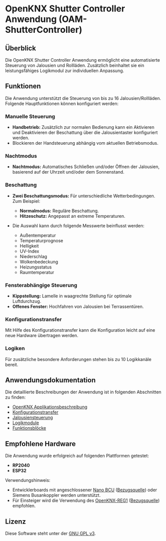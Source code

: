 # OpenKNX Shutter Controller Anwendung (OAM-ShutterController)

## Überblick

Die OpenKNX Shutter Controller Anwendung ermöglicht eine automatisierte Steuerung von Jalousien und Rollläden. Zusätzlich beinhaltet sie ein leistungsfähiges Logikmodul zur individuellen Anpassung.

## Funktionen

Die Anwendung unterstützt die Steuerung von bis zu 16 Jalousien/Rollläden. 
Folgende Hauptfunktionen können konfiguriert werden:

### Manuelle Steuerung
- **Handbetrieb:** Zusätzlich zur normalen Bedienung kann ein Aktivieren und Deaktivieren der Beschattung über die Jalousientaster konfiguriert werden.
- Blockieren der Handsteuerung abhängig vom aktuellen Betriebsmodus.

### Nachtmodus
- **Nachtmodus:** Automatisches Schließen und/oder Öffnen der Jalousien, basierend auf der Uhrzeit und/oder dem Sonnenstand.

### Beschattung
- **Zwei Beschattungsmodus:** Für unterschiedliche Wetterbedingungen. 
  Zum Beispiel:
  - **Normalmodus:** Reguläre Beschattung.
  - **Hitzeschutz:** Angepasst an extreme Temperaturen.

- Die Auswahl kann durch folgende Messwerte beinflusst werden:
    - Außentemperatur
    - Temperaturprognose
    - Helligkeit
    - UV-Index
    - Niederschlag
    - Wolkenbedeckung
    - Heizungsstatus
    - Raumtemperatur

### Fensterabhängige Steuerung
- **Kippstellung:** Lamelle in waagrechte Stellung für optimale Luftdurchzug.
- **Offenes Fenster:** Hochfahren von Jalousien bei Terrassentüren.

### Konfigurationstransfer

Mit Hilfe des Konfigurationstransfer kann die Konfiguration leicht auf eine neue Hardware übertragen werden.

### Logiken

Für zusätzliche besondere Anforderungen stehen bis zu 10 Logikkanäle bereit.

## Anwendungsdokumentation

Die detaillierte Beschreibungen der Anwendung ist in folgenden Abschnitten zu finden:

- [OpenKNX Applikationsbeschreibung](https://github.com/OpenKNX/OGM-Common/blob/v1/doc/Applikationsbeschreibung-Common.md)
- [Konfigurationstransfer](https://github.com/OpenKNX/OFM-ConfigTransfer/blob/v1/doc/Applikationsbeschreibung-ConfigTransfer.md)
- [Jalousiensteuerung](https://github.com/OpenKNX/OFM-ShutterControllerModule/blob/v1/doc/Applikationsbeschreibung-ShutterController.md)
- [Logikmodule](https://github.com/OpenKNX/OFM-LogicModule/blob/v1/doc/Applikationsbeschreibung-Logik.md)
- [Funktionsblöcke](https://github.com/mgeramb/OFM-FunctionBlocks/blob/v1/doc/Applikationsbeschreibung-FunctionBlocks.md)

## Empfohlene Hardware

Die Anwendung wurde erfolgreich auf folgenden Plattformen getestet:
- **RP2040**
- **ESP32**

Verwendungshinweis:
- Entwicklerboards mit angeschlossener [Nano BCU](https://github.com/OpenKNX/OpenKNX/wiki/NanoBCU) ([Bezugsquelle](https://muster.ing-dom.de/Busankoppler/NanoBCU-Standard.html)) oder Siemens Busankoppler werden unterstützt.
- Für Einsteiger wird die Verwendung des [OpenKNX-REG1](https://github.com/OpenKNX/OpenKNX/wiki/OpenKNX-REG1) ([Bezugsquelle](https://muster.ing-dom.de/KNX-Geraete/OpenKNX-REG1-Base-Komplettbausatz.html)) empfohlen.

## Lizenz

Diese Software steht unter der [GNU GPL v3](LICENSE).
